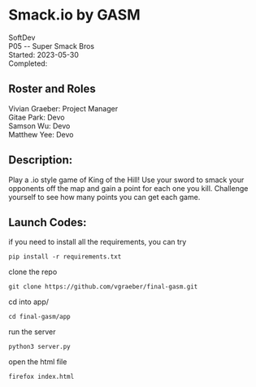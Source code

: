 # Smack.io by GASM
SoftDev  
P05 -- Super Smack Bros  
Started: 2023-05-30  
Completed: 

## Roster and Roles

Vivian Graeber: Project Manager  
Gitae Park: Devo  
Samson Wu: Devo  
Matthew Yee: Devo  

## Description:

Play a .io style game of King of the Hill! Use your sword to smack your opponents off the map and gain a point for each one you kill. Challenge yourself to see how many points you can get each game.

## Launch Codes:

if you need to install all the requirements, you can try
```
pip install -r requirements.txt
```
clone the repo
```
git clone https://github.com/vgraeber/final-gasm.git  
```
cd into app/
```
cd final-gasm/app
```
run the server
```
python3 server.py
```
open the html file
```
firefox index.html
```
